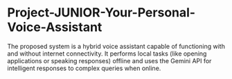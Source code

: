 # Project-JUNIOR-Your-Personal-Voice-Assistant
The proposed system is a hybrid voice assistant capable of functioning with and without internet connectivity. It performs local tasks (like opening applications or speaking responses) offline and uses the Gemini API for intelligent responses to complex queries when online. 
